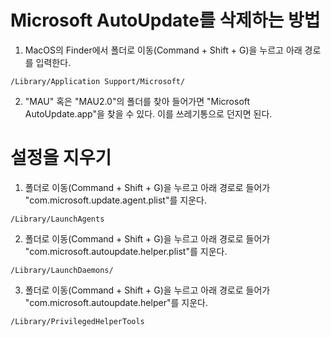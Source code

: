 # Microsoft AutoUpdate를 삭제하는 방법

1. MacOS의 Finder에서 폴더로 이동(Command + Shift + G)을 누르고 아래 경로를 입력한다.
```
/Library/Application Support/Microsoft/
```
2. "MAU" 혹은 "MAU2.0"의 폴더를 찾아 들어가면 "Microsoft AutoUpdate.app"을 찾을 수 있다. 이를 쓰레기통으로 던지면 된다.

# 설정을 지우기

1. 폴더로 이동(Command + Shift + G)을 누르고 아래 경로로 들어가 "com.microsoft.update.agent.plist"를 지운다.
```
/Library/LaunchAgents
```

2. 폴더로 이동(Command + Shift + G)을 누르고 아래 경로로 들어가 "com.microsoft.autoupdate.helper.plist"를 지운다.
```
/Library/LaunchDaemons/
```

3. 폴더로 이동(Command + Shift + G)을 누르고 아래 경로로 들어가 "com.microsoft.autoupdate.helper"를 지운다.
```
/Library/PrivilegedHelperTools
```
